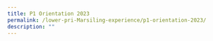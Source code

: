 ```yaml
---
title: P1 Orientation 2023
permalink: /lower-pri-Marsiling-experience/p1-orientation-2023/
description: ""
---
```




